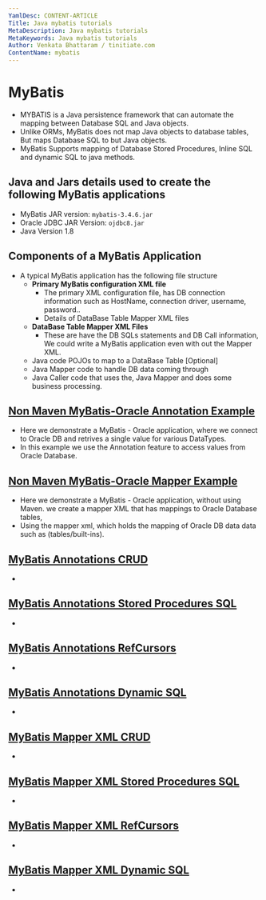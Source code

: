 ```yaml
---
YamlDesc: CONTENT-ARTICLE
Title: Java mybatis tutorials
MetaDescription: Java mybatis tutorials
MetaKeywords: Java mybatis tutorials
Author: Venkata Bhattaram / tinitiate.com
ContentName: mybatis
---
```


# MyBatis
* MYBATIS is a Java persistence framework that can automate the mapping between 
  Database SQL and Java objects.
* Unlike ORMs, MyBatis does not map Java objects to database tables, But maps 
  Database SQL to but Java objects.
* MyBatis Supports mapping of Database Stored Procedures, Inline SQL 
  and dynamic SQL to java methods.


## Java and Jars details used to create the following MyBatis applications
* MyBatis JAR version:     `mybatis-3.4.6.jar`
* Oracle JDBC JAR Version: `ojdbc8.jar`
* Java Version 1.8


## Components of a MyBatis Application
* A typical MyBatis application has the following file structure
  * **Primary MyBatis configuration XML file**
    * The primary XML configuration file, has DB connection information such as 
      HostName, connection driver, username, password..
    * Details of DataBase Table Mapper XML files
  * **DataBase Table Mapper XML Files**
    * These are have  the DB SQLs statements and DB Call information, We 
      could write a MyBatis application even with out the Mapper XML.
  * Java code POJOs to map to a DataBase Table [Optional]
  * Java Mapper code to handle DB data coming through
  * Java Caller code that uses the, Java Mapper and does some business 
    processing.


## [Non Maven MyBatis-Oracle Annotation Example](annotation-demo-mybatis-oracle.html)
* Here we demonstrate a MyBatis - Oracle application, where we connect to 
  Oracle DB and retrives a single value for various DataTypes.
* In this example we use the Annotation feature to access values from 
  Oracle Database.


## [Non Maven MyBatis-Oracle Mapper Example](mapper-demo-mybatis-oracle.html)
* Here we demonstrate a MyBatis - Oracle application, without using Maven.
  we create a mapper XML that has mappings to Oracle Database tables, 
* Using the mapper xml, which holds the mapping of Oracle DB data data such as
  (tables/built-ins).


## [MyBatis Annotations CRUD]()
*


## [MyBatis Annotations Stored Procedures SQL]()
*


## [MyBatis Annotations RefCursors]()
*


## [MyBatis Annotations Dynamic SQL]()
*


## [MyBatis Mapper XML CRUD]()
*


## [MyBatis Mapper XML Stored Procedures SQL]()
*


## [MyBatis Mapper XML RefCursors]()
*


## [MyBatis Mapper XML Dynamic SQL]()
*

